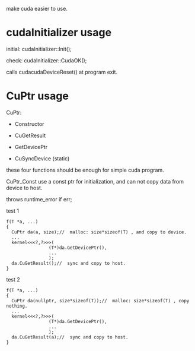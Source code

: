 make cuda easier to use.

# cudaInitializer usage

initial:   cudaInitializer::Init();

check:     cudaInitializer::CudaOK();


calls cudacudaDeviceReset() at program exit.

# CuPtr usage

CuPtr:

* Constructor
  
* CuGetResult

* GetDevicePtr

* CuSyncDevice  (static)

these four functions should be enough for simple cuda program.

CuPtr_Const use a const ptr for initialization, and can not copy data from device to host.

throws runtime_error if err;

test 1
```
f(T *a, ...)
{
  CuPtr da(a, size);//  malloc: size*sizeof(T) , and copy to device.
  ...
  kernel<<<?,?>>>(
                (T*)da.GetDevicePtr(),
                ...
                );
  da.CuGetResult();//  sync and copy to host.
}
```

test 2
```
f(T *a, ...)
{
  CuPtr da(nullptr, size*sizeof(T));//  malloc: size*sizeof(T) , copy nothing.
  ...
  kernel<<<?,?>>>(
                (T*)da.GetDevicePtr(),
                ...
                );
  da.CuGetResult(a);//  sync and copy to host.
}
```
